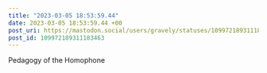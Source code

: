 ```yaml
---
title: "2023-03-05 18:53:59.44"
date: 2023-03-05 18:53:59.44 +00
post_uri: https://mastodon.social/users/gravely/statuses/109972189311183463
post_id: 109972189311183463
---
```

Pedagogy of the Homophone


